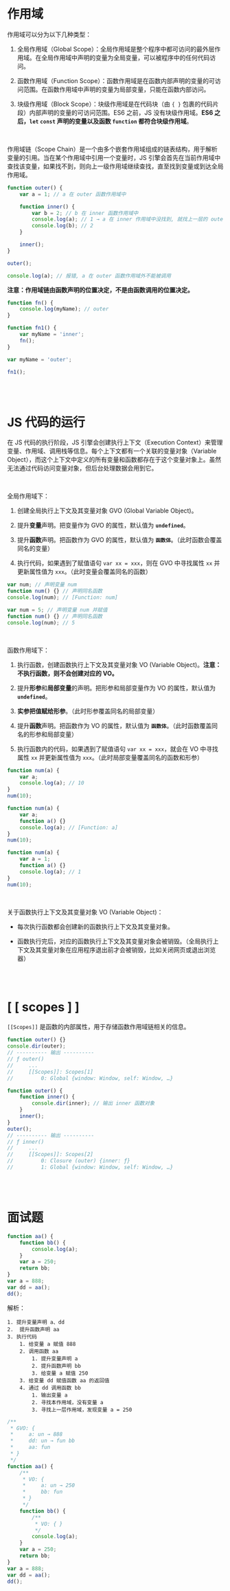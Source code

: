 # 作用域

作用域可以分为以下几种类型：

1.  全局作用域（Global Scope）：全局作用域是整个程序中都可访问的最外层作用域。在全局作用域中声明的变量为全局变量，可以被程序中的任何代码访问。

2.  函数作用域（Function Scope）：函数作用域是在函数内部声明的变量的可访问范围。在函数作用域中声明的变量为局部变量，只能在函数内部访问。

3.  块级作用域（Block Scope）：块级作用域是在代码块（由 `{ }` 包裹的代码片段）内部声明的变量的可访问范围。ES6 之前，JS 没有块级作用域。**ES6 之后，`let` `const` 声明的变量以及函数 `function` 都符合块级作用域**。

<br>

作用域链（Scope Chain）是一个由多个嵌套作用域组成的链表结构，用于解析变量的引用。当在某个作用域中引用一个变量时，JS 引擎会首先在当前作用域中查找该变量，如果找不到，则向上一级作用域继续查找，直至找到变量或到达全局作用域。

```js
function outer() {
    var a = 1; // a 在 outer 函数作用域中

    function inner() {
        var b = 2; // b 在 inner 函数作用域中
        console.log(a); // 1 → a 在 inner 作用域中没找到, 就找上一层的 outer 作用域
        console.log(b); // 2
    }

    inner();
}

outer();

console.log(a); // 报错, a 在 outer 函数作用域外不能被调用
```

**注意：作用域链由函数声明的位置决定，不是由函数调用的位置决定。**

```js
function fn() {
    console.log(myName); // outer
}

function fn1() {
    var myName = 'inner';
    fn();
}

var myName = 'outer';

fn1();
```

<br><br>

# JS 代码的运行

在 JS 代码的执行阶段，JS 引擎会创建执行上下文（Execution Context）来管理变量、作用域、调用栈等信息。每个上下文都有一个关联的变量对象（Variable Object），而这个上下文中定义的所有变量和函数都存在于这个变量对象上。虽然无法通过代码访问变量对象，但后台处理数据会用到它。

<br>

全局作用域下：

1. 创建全局执行上下文及其变量对象 GVO (Global Variable Object)。

2. 提升**变量**声明。把变量作为 GVO 的属性，默认值为 **`undefined`**。

3. 提升**函数**声明。把函数作为 GVO 的属性，默认值为 **`函数体`**。（此时函数会覆盖同名的变量）

4. 执行代码，如果遇到了赋值语句 `var xx = xxx`，则在 GVO 中寻找属性 `xx` 并更新属性值为 `xxx`。（此时变量会覆盖同名的函数）

```js
var num; // 声明变量 num
function num() {} // 声明同名函数
console.log(num); // [Function: num]
```

```js
var num = 5; // 声明变量 num 并赋值
function num() {} // 声明同名函数
console.log(num); // 5
```

<br>

函数作用域下：

1. 执行函数，创建函数执行上下文及其变量对象 VO (Variable Object)。**注意：不执行函数，则不会创建对应的 VO。**

2. 提升**形参**和**局部变量**的声明。把形参和局部变量作为 VO 的属性，默认值为 **`undefined`**。

3. **实参把值赋给形参**。（此时形参覆盖同名的局部变量）

4. 提升**函数**声明。把函数作为 VO 的属性，默认值为 **`函数体`**。（此时函数覆盖同名的形参和局部变量）

5. 执行函数内的代码，如果遇到了赋值语句 `var xx = xxx`，就会在 VO 中寻找属性 `xx` 并更新属性值为 `xxx`。（此时局部变量覆盖同名的函数和形参）

```js
function num(a) {
    var a;
    console.log(a); // 10
}
num(10);
```

```js
function num(a) {
    var a;
    function a() {}
    console.log(a); // [Function: a]
}
num(10);
```

```js
function num(a) {
    var a = 1;
    function a() {}
    console.log(a); // 1
}
num(10);
```

<br>

关于函数执行上下文及其变量对象 VO (Variable Object)：

-   每次执行函数都会创建新的函数执行上下文及其变量对象。

-   函数执行完后，对应的函数执行上下文及其变量对象会被销毁。（全局执行上下文及其变量对象在应用程序退出前才会被销毁，比如关闭网页或退出浏览器）

<br><br>

# [ [ scopes ] ]

`[[Scopes]]` 是函数的内部属性，用于存储函数作用域链相关的信息。

```js
function outer() {}
console.dir(outer);
// ---------- 输出 ----------
// ƒ outer()
//     ...
//     [[Scopes]]: Scopes[1]
//         0: Global {window: Window, self: Window, …}
```

```js
function outer() {
    function inner() {
        console.dir(inner); // 输出 inner 函数对象
    }
    inner();
}
outer();
// ---------- 输出 ----------
// ƒ inner()
//     ...
//     [[Scopes]]: Scopes[2]
//         0: Closure (outer) {inner: ƒ}
//         1: Global {window: Window, self: Window, …}
```

<br><br>

# 面试题

```js
function aa() {
    function bb() {
        console.log(a);
    }
    var a = 250;
    return bb;
}
var a = 888;
var dd = aa();
dd();
```

解析：

```
1. 提升变量声明 a、dd
2.  提升函数声明 aa
3. 执行代码
	1. 给变量 a 赋值 888
	2. 调用函数 aa
		1. 提升变量声明 a
		2. 提升函数声明 bb
		3. 给变量 a 赋值 250
	3. 给变量 dd 赋值函数 aa 的返回值
	4. 通过 dd 调用函数 bb
		1. 输出变量 a
		2. 寻找本作用域，没有变量 a
		3. 寻找上一层作用域，发现变量 a = 250
```

```js
/**
 * GVO: {
 *     a: un → 888
 *     dd: un → fun bb
 *     aa: fun
 * }
 */
function aa() {
    /**
     * VO: {
     *     a: un → 250
     *     bb: fun
     * }
     */
    function bb() {
        /**
         * VO: { }
         */
        console.log(a);
    }
    var a = 250;
    return bb;
}
var a = 888;
var dd = aa();
dd();
```

<br>
